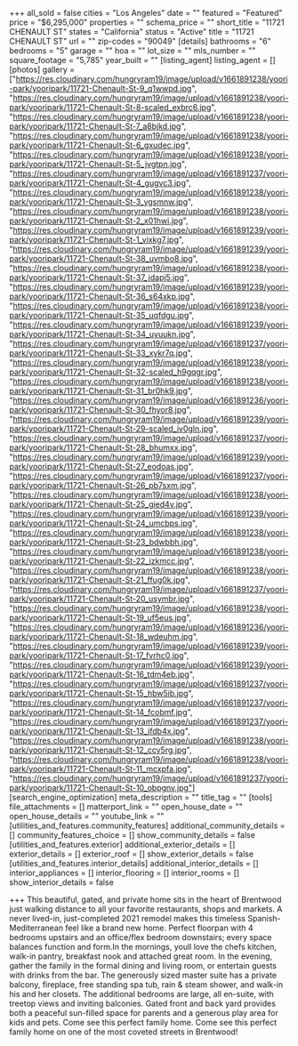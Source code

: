 +++
all_sold = false
cities = "Los Angeles"
date = ""
featured = "Featured"
price = "$6,295,000"
properties = ""
schema_price = ""
short_title = "11721 CHENAULT ST"
states = "California"
status = "Active"
title = "11721 CHENAULT ST"
url = ""
zip-codes = "90049"
[details]
bathrooms = "6"
bedrooms = "5"
garage = ""
hoa = ""
lot_size = ""
mls_number = ""
square_footage = "5,785"
year_built = ""
[listing_agent]
listing_agent = []
[photos]
gallery = ["https://res.cloudinary.com/hungryram19/image/upload/v1661891238/yoori-park/yooripark/11721-Chenault-St-9_q1wwpd.jpg", "https://res.cloudinary.com/hungryram19/image/upload/v1661891238/yoori-park/yooripark/11721-Chenault-St-8-scaled_exbrc6.jpg", "https://res.cloudinary.com/hungryram19/image/upload/v1661891238/yoori-park/yooripark/11721-Chenault-St-7_a8bjkd.jpg", "https://res.cloudinary.com/hungryram19/image/upload/v1661891238/yoori-park/yooripark/11721-Chenault-St-6_gxudec.jpg", "https://res.cloudinary.com/hungryram19/image/upload/v1661891238/yoori-park/yooripark/11721-Chenault-St-5_jvgtpn.jpg", "https://res.cloudinary.com/hungryram19/image/upload/v1661891237/yoori-park/yooripark/11721-Chenault-St-4_gugvc3.jpg", "https://res.cloudinary.com/hungryram19/image/upload/v1661891238/yoori-park/yooripark/11721-Chenault-St-3_ygsmnw.jpg", "https://res.cloudinary.com/hungryram19/image/upload/v1661891238/yoori-park/yooripark/11721-Chenault-St-2_x01hwi.jpg", "https://res.cloudinary.com/hungryram19/image/upload/v1661891239/yoori-park/yooripark/11721-Chenault-St-1_vixkg7.jpg", "https://res.cloudinary.com/hungryram19/image/upload/v1661891239/yoori-park/yooripark/11721-Chenault-St-38_uvmbo8.jpg", "https://res.cloudinary.com/hungryram19/image/upload/v1661891238/yoori-park/yooripark/11721-Chenault-St-37_jdapj5.jpg", "https://res.cloudinary.com/hungryram19/image/upload/v1661891239/yoori-park/yooripark/11721-Chenault-St-36_s64xkp.jpg", "https://res.cloudinary.com/hungryram19/image/upload/v1661891238/yoori-park/yooripark/11721-Chenault-St-35_uqfdgu.jpg", "https://res.cloudinary.com/hungryram19/image/upload/v1661891239/yoori-park/yooripark/11721-Chenault-St-34_uyuukn.jpg", "https://res.cloudinary.com/hungryram19/image/upload/v1661891237/yoori-park/yooripark/11721-Chenault-St-33_xykr7q.jpg", "https://res.cloudinary.com/hungryram19/image/upload/v1661891238/yoori-park/yooripark/11721-Chenault-St-32-scaled_h9gqgr.jpg", "https://res.cloudinary.com/hungryram19/image/upload/v1661891238/yoori-park/yooripark/11721-Chenault-St-31_br0hk9.jpg", "https://res.cloudinary.com/hungryram19/image/upload/v1661891236/yoori-park/yooripark/11721-Chenault-St-30_fhyor8.jpg", "https://res.cloudinary.com/hungryram19/image/upload/v1661891239/yoori-park/yooripark/11721-Chenault-St-29-scaled_iv0gln.jpg", "https://res.cloudinary.com/hungryram19/image/upload/v1661891237/yoori-park/yooripark/11721-Chenault-St-28_bhumxx.jpg", "https://res.cloudinary.com/hungryram19/image/upload/v1661891239/yoori-park/yooripark/11721-Chenault-St-27_eodoas.jpg", "https://res.cloudinary.com/hungryram19/image/upload/v1661891237/yoori-park/yooripark/11721-Chenault-St-26_pb7sxm.jpg", "https://res.cloudinary.com/hungryram19/image/upload/v1661891238/yoori-park/yooripark/11721-Chenault-St-25_gied4v.jpg", "https://res.cloudinary.com/hungryram19/image/upload/v1661891239/yoori-park/yooripark/11721-Chenault-St-24_umcbps.jpg", "https://res.cloudinary.com/hungryram19/image/upload/v1661891238/yoori-park/yooripark/11721-Chenault-St-23_bdwbbh.jpg", "https://res.cloudinary.com/hungryram19/image/upload/v1661891238/yoori-park/yooripark/11721-Chenault-St-22_izkmcc.jpg", "https://res.cloudinary.com/hungryram19/image/upload/v1661891238/yoori-park/yooripark/11721-Chenault-St-21_ffug0k.jpg", "https://res.cloudinary.com/hungryram19/image/upload/v1661891237/yoori-park/yooripark/11721-Chenault-St-20_usymbr.jpg", "https://res.cloudinary.com/hungryram19/image/upload/v1661891238/yoori-park/yooripark/11721-Chenault-St-19_uf5eus.jpg", "https://res.cloudinary.com/hungryram19/image/upload/v1661891236/yoori-park/yooripark/11721-Chenault-St-18_wdeuhm.jpg", "https://res.cloudinary.com/hungryram19/image/upload/v1661891239/yoori-park/yooripark/11721-Chenault-St-17_fvrhc0.jpg", "https://res.cloudinary.com/hungryram19/image/upload/v1661891239/yoori-park/yooripark/11721-Chenault-St-16_tdm4eb.jpg", "https://res.cloudinary.com/hungryram19/image/upload/v1661891237/yoori-park/yooripark/11721-Chenault-St-15_hbw5ib.jpg", "https://res.cloudinary.com/hungryram19/image/upload/v1661891237/yoori-park/yooripark/11721-Chenault-St-14_fcobmf.jpg", "https://res.cloudinary.com/hungryram19/image/upload/v1661891237/yoori-park/yooripark/11721-Chenault-St-13_ifdb4x.jpg", "https://res.cloudinary.com/hungryram19/image/upload/v1661891238/yoori-park/yooripark/11721-Chenault-St-12_ccv5rg.jpg", "https://res.cloudinary.com/hungryram19/image/upload/v1661891238/yoori-park/yooripark/11721-Chenault-St-11_mcxpfa.jpg", "https://res.cloudinary.com/hungryram19/image/upload/v1661891237/yoori-park/yooripark/11721-Chenault-St-10_obpgnv.jpg"]
[search_engine_optimization]
meta_description = ""
title_tag = ""
[tools]
file_attachments = []
matterport_link = ""
open_house_date = ""
open_house_details = ""
youtube_link = ""
[utilities_and_features.community_features]
additional_community_details = []
community_features_choice = []
show_community_details = false
[utilities_and_features.exterior]
additional_exterior_details = []
exterior_details = []
exterior_roof = []
show_exterior_details = false
[utilities_and_features.interior_details]
additional_interior_details = []
interior_appliances = []
interior_flooring = []
interior_rooms = []
show_interior_details = false

+++
This beautiful, gated, and private home sits in the heart of Brentwood just walking distance to all your favorite restaurants, shops and markets. A never lived-in, just-completed 2021 remodel makes this timeless Spanish-Mediterranean feel like a brand new home. Perfect floorpan with 4 bedrooms upstairs and an office/flex bedroom downstairs; every space balances function and form.In the mornings, youll love the chefs kitchen, walk-in pantry, breakfast nook and attached great room. In the evening, gather the family in the formal dining and living room, or entertain guests with drinks from the bar. The generously sized master suite has a private balcony, fireplace, free standing spa tub, rain & steam shower, and walk-in his and her closets. The additional bedrooms are large, all en-suite, with treetop views and inviting balconies. Gated front and back yard provides both a peaceful sun-filled space for parents and a generous play area for kids and pets. Come see this perfect family home. Come see this perfect family home on one of the most coveted streets in Brentwood!